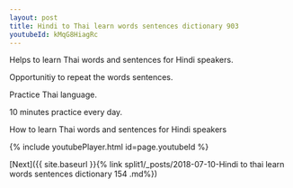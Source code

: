 ```yaml
---
layout: post
title: Hindi to Thai learn words sentences dictionary 903 
youtubeId: kMqG8HiagRc
---
```

 
 
Helps to learn Thai words and sentences for Hindi speakers.

Opportunitiy to repeat the words sentences. 

Practice Thai language. 
 
10 minutes practice every day. 
 
How to learn Thai words and sentences for Hindi speakers 
 
{% include youtubePlayer.html id=page.youtubeId %}
 
 
[Next]({{ site.baseurl }}{% link  split1/_posts/2018-07-10-Hindi to thai learn words sentences dictionary 154 .md%})
 
